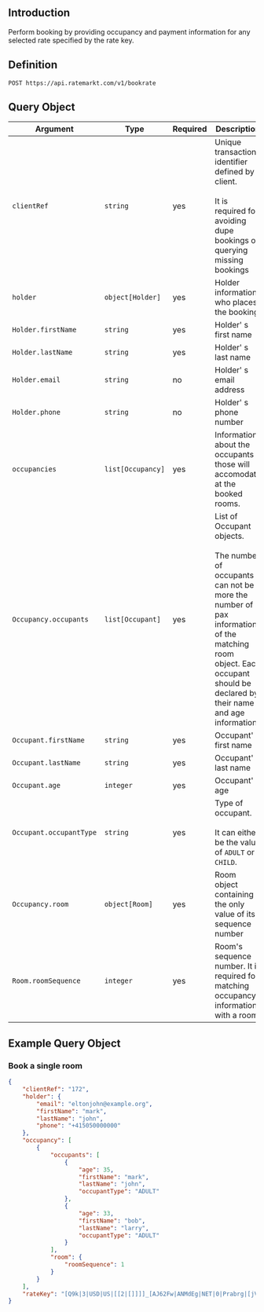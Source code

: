 ## Introduction

Perform booking by providing occupancy and payment information for any selected rate specified by the rate key.

## Definition

```
POST https://api.ratemarkt.com/v1/bookrate
```

## Query Object

<table>
    <colgroup>
        <col width="20%">
        <col width="20%">
        <col width="20%">
        <col width="40%">
    </colgroup>
    <thead>
        <tr>
            <th>Argument</th>
            <th>Type</th>
            <th>Required</th>
            <th width="33%">Description</th>
        </tr>
    </thead>
    <tbody>
        <tr>
            <td><code>clientRef</code></td>
            <td><code>string</code></td>
            <td>yes</td>
            <td>Unique transaction identifier defined by client.<br/><br/>It is required for avoiding dupe bookings or querying missing bookings</td>
        </tr>
        <tr>
            <td><code>holder</code></td>
            <td><code>object[Holder]</code></td>
            <td>yes</td>
            <td>Holder information who places the booking</td>
        </tr>
        <tr>
            <td><code>Holder.firstName</code></td>
            <td><code>string</code></td>
            <td>yes</td>
            <td>Holder' s first name</td>
        </tr>
        <tr>
            <td><code>Holder.lastName</code></td>
            <td><code>string</code></td>
            <td>yes</td>
            <td>Holder' s last name</td>
        </tr>
        <tr>
            <td><code>Holder.email</code></td>
            <td><code>string</code></td>
            <td>no</td>
            <td>Holder' s email address</td>
        </tr>
        <tr>
            <td><code>Holder.phone</code></td>
            <td><code>string</code></td>
            <td>no</td>
            <td>Holder' s phone number</td>
        </tr>
        <tr>
            <td><code>occupancies</code></td>
            <td><code>list[Occupancy]</code></td>
            <td>yes</td>
            <td>Information about the occupants those will accomodate at the booked rooms.</td>
        </tr>
        <tr>
            <td><code>Occupancy.occupants</code></td>
            <td><code>list[Occupant]</code></td>
            <td>yes</td>
            <td>
                List of Occupant objects.<br/><br/>
                The number of occupants can not be more the number of pax information of the matching room object.
                Each occupant should be declared by their name and age information.
            </td>
        </tr>
        <tr>
            <td><code>Occupant.firstName</code></td>
            <td><code>string</code></td>
            <td>yes</td>
            <td>Occupant' s first name</td>
        </tr>
        <tr>
            <td><code>Occupant.lastName</code></td>
            <td><code>string</code></td>
            <td>yes</td>
            <td>Occupant' s last name</td>
        </tr>
        <tr>
            <td><code>Occupant.age</code></td>
            <td><code>integer</code></td>
            <td>yes</td>
            <td>Occupant' s age</td>
        </tr>
        <tr>
            <td><code>Occupant.occupantType</code></td>
            <td><code>string</code></td>
            <td>yes</td>
            <td>
                Type of occupant. <br/><br/>
                It can either be the value of <code>ADULT</code> or <code>CHILD</code>.
            </td>
        </tr>
        <tr>
            <td><code>Occupancy.room</code></td>
            <td><code>object[Room]</code></td>
            <td>yes</td>
            <td>Room object containing the only value of its sequence number</td>
        </tr>
        <tr>
            <td><code>Room.roomSequence</code></td>
            <td><code>integer</code></td>
            <td>yes</td>
            <td>Room's sequence number. It is required for matching occupancy information with a room</td>
        </tr>
    </tbody>
</table>

## Example Query Object

### Book a single room

```json
{
    "clientRef": "172",
    "holder": {
        "email": "eltonjohn@example.org",
        "firstName": "mark",
        "lastName": "john",
        "phone": "+415050000000"
    },
    "occupancy": [
        {
            "occupants": [
                {
                    "age": 35,
                    "firstName": "mark",
                    "lastName": "john",
                    "occupantType": "ADULT"
                },
                {
                    "age": 33,
                    "firstName": "bob",
                    "lastName": "larry",
                    "occupantType": "ADULT"
                }
            ],
            "room": {
                "roomSequence": 1
            }
        }
    ],
    "rateKey": "[Q9k|3|USD|US|[[2|[]]]]_[AJ62Fw|ANMdEg|NET|0|Prabrg|[jVOYrg|2|0]]"
}
```